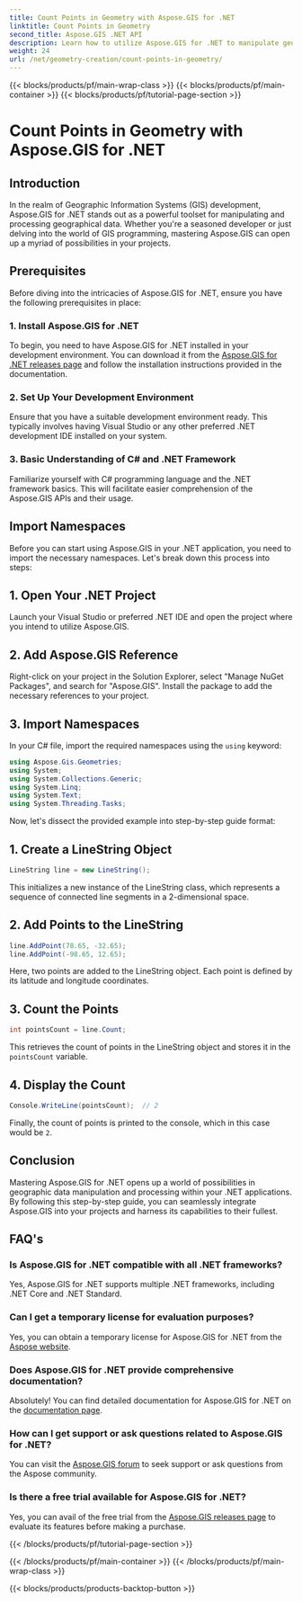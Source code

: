 ```yaml
---
title: Count Points in Geometry with Aspose.GIS for .NET
linktitle: Count Points in Geometry
second_title: Aspose.GIS .NET API
description: Learn how to utilize Aspose.GIS for .NET to manipulate geographic data effortlessly. Comprehensive tutorials available.
weight: 24
url: /net/geometry-creation/count-points-in-geometry/
---
```


{{< blocks/products/pf/main-wrap-class >}}
{{< blocks/products/pf/main-container >}}
{{< blocks/products/pf/tutorial-page-section >}}

# Count Points in Geometry with Aspose.GIS for .NET

## Introduction
In the realm of Geographic Information Systems (GIS) development, Aspose.GIS for .NET stands out as a powerful toolset for manipulating and processing geographical data. Whether you're a seasoned developer or just delving into the world of GIS programming, mastering Aspose.GIS can open up a myriad of possibilities in your projects.
## Prerequisites
Before diving into the intricacies of Aspose.GIS for .NET, ensure you have the following prerequisites in place:
### 1. Install Aspose.GIS for .NET
To begin, you need to have Aspose.GIS for .NET installed in your development environment. You can download it from the [Aspose.GIS for .NET releases page](https://releases.aspose.com/gis/net/) and follow the installation instructions provided in the documentation.
### 2. Set Up Your Development Environment
Ensure that you have a suitable development environment ready. This typically involves having Visual Studio or any other preferred .NET development IDE installed on your system.
### 3. Basic Understanding of C# and .NET Framework
Familiarize yourself with C# programming language and the .NET framework basics. This will facilitate easier comprehension of the Aspose.GIS APIs and their usage.

## Import Namespaces
Before you can start using Aspose.GIS in your .NET application, you need to import the necessary namespaces. Let's break down this process into steps:
## 1. Open Your .NET Project
Launch your Visual Studio or preferred .NET IDE and open the project where you intend to utilize Aspose.GIS.
## 2. Add Aspose.GIS Reference
Right-click on your project in the Solution Explorer, select "Manage NuGet Packages", and search for "Aspose.GIS". Install the package to add the necessary references to your project.
## 3. Import Namespaces
In your C# file, import the required namespaces using the `using` keyword:
```csharp
using Aspose.Gis.Geometries;
using System;
using System.Collections.Generic;
using System.Linq;
using System.Text;
using System.Threading.Tasks;
```

Now, let's dissect the provided example into step-by-step guide format:
## 1. Create a LineString Object
```csharp
LineString line = new LineString();
```
This initializes a new instance of the LineString class, which represents a sequence of connected line segments in a 2-dimensional space.
## 2. Add Points to the LineString
```csharp
line.AddPoint(78.65, -32.65);
line.AddPoint(-98.65, 12.65);
```
Here, two points are added to the LineString object. Each point is defined by its latitude and longitude coordinates.
## 3. Count the Points
```csharp
int pointsCount = line.Count;
```
This retrieves the count of points in the LineString object and stores it in the `pointsCount` variable.
## 4. Display the Count
```csharp
Console.WriteLine(pointsCount);  // 2
```
Finally, the count of points is printed to the console, which in this case would be `2`.

## Conclusion
Mastering Aspose.GIS for .NET opens up a world of possibilities in geographic data manipulation and processing within your .NET applications. By following this step-by-step guide, you can seamlessly integrate Aspose.GIS into your projects and harness its capabilities to their fullest.
## FAQ's
### Is Aspose.GIS for .NET compatible with all .NET frameworks?
Yes, Aspose.GIS for .NET supports multiple .NET frameworks, including .NET Core and .NET Standard.
### Can I get a temporary license for evaluation purposes?
Yes, you can obtain a temporary license for Aspose.GIS for .NET from the [Aspose website](https://purchase.aspose.com/temporary-license/).
### Does Aspose.GIS for .NET provide comprehensive documentation?
Absolutely! You can find detailed documentation for Aspose.GIS for .NET on the [documentation page](https://reference.aspose.com/gis/net/).
### How can I get support or ask questions related to Aspose.GIS for .NET?
You can visit the [Aspose.GIS forum](https://forum.aspose.com/c/gis/33) to seek support or ask questions from the Aspose community.
### Is there a free trial available for Aspose.GIS for .NET?
Yes, you can avail of the free trial from the [Aspose.GIS releases page](https://releases.aspose.com/) to evaluate its features before making a purchase.

{{< /blocks/products/pf/tutorial-page-section >}}

{{< /blocks/products/pf/main-container >}}
{{< /blocks/products/pf/main-wrap-class >}}

{{< blocks/products/products-backtop-button >}}
